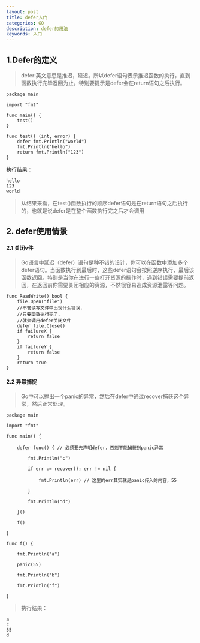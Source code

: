```yaml
---
layout: post
title: defer入门
categories: GO
description: defer的用法
keywords: 入门
---
```


## 1.Defer的定义
> defer:英文意思是推迟，延迟。所以defer语句表示推迟函数的执行，直到函数执行完毕返回为止。特别要提示是defer会在return语句之后执行。

```
package main

import "fmt"

func main() {
	test()
}

func test() (int, error) {
	defer fmt.Println("world")
	fmt.Println("hello")
	return fmt.Println("123")
}
```
执行结果：
```
hello
123
world
```
> 从结果来看，在test()函数执行的顺序defer语句是在return语句之后执行的，也就是说defer是在整个函数执行完之后才会调用

## 2. defer使用情景

#### 2.1 关闭v件
> Go语言中延迟（defer）语句是种不错的设计，你可以在函数中添加多个defer语句。当函数执行到最后时，这些defer语句会按照逆序执行，最后该函数返回。特别是当你在进行一些打开资源的操作时，遇到错误需要提前返回，在返回前你需要关闭相应的资源，不然很容易造成资源泄露等问题。

```
func ReadWrite() bool {
	file.Open("file")
	//不管读写文件中出现什么错误，
	//只要函数执行完了，
	//就会调用defer关闭文件
	defer file.Close() 
	if failureX {
		return false
	}
	if failureY {
		return false
	}
	return true
}
```
#### 2.2 异常捕捉
> Go中可以抛出一个panic的异常，然后在defer中通过recover捕获这个异常，然后正常处理。

```
package main

import "fmt"

func main() {

	defer func() { // 必须要先声明defer，否则不能捕获到panic异常

		fmt.Println("c")

		if err := recover(); err != nil {

			fmt.Println(err) // 这里的err其实就是panic传入的内容，55

		}

		fmt.Println("d")

	}()

	f()

}

func f() {

	fmt.Println("a")

	panic(55)

	fmt.Println("b")

	fmt.Println("f")

}

```
> 执行结果：

```
a
c
55
d
```
